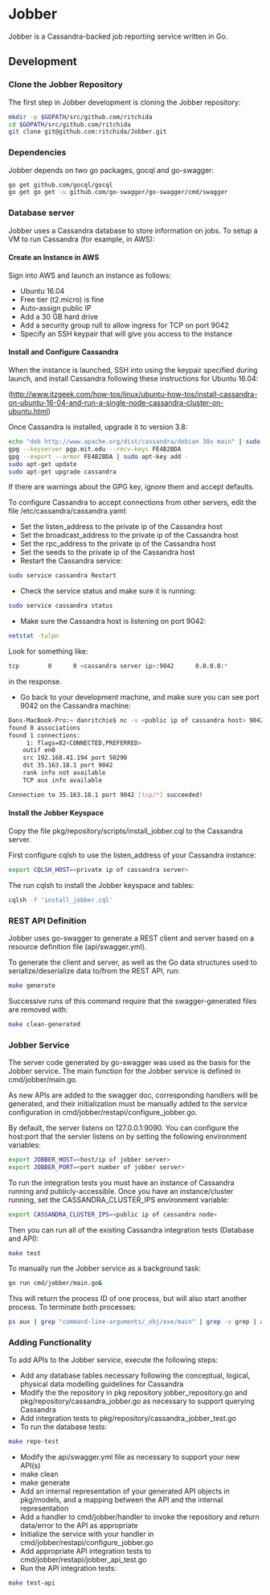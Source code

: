 # Jobber

Jobber is a Cassandra-backed job reporting service written in Go.

## Development

### Clone the Jobber Repository

The first step in Jobber development is cloning the Jobber repository:

```bash
mkdir -p $GOPATH/src/github.com/ritchida
cd $GOPATH/src/github.com/ritchida
git clone git@github.com:ritchida/Jobber.git
```

### Dependencies

Jobber depends on two go packages, gocql and go-swagger:

```bash
go get github.com/gocql/gocql
go get go get -u github.com/go-swagger/go-swagger/cmd/swagger
```

### Database server

Jobber uses a Cassandra database to store information on jobs.  To setup a VM to run Cassandra (for example, in AWS):

#### Create an Instance in AWS

Sign into AWS and launch an instance as follows:
* Ubuntu 16.04
* Free tier (t2.micro) is fine
* Auto-assign public IP
* Add a 30 GB hard drive
* Add a security group rull to allow ingress for TCP on port 9042
* Specify an SSH keypair that will give you access to the instance

#### Install and Configure Cassandra

When the instance is launched, SSH into using the keypair specified during launch, and install Cassandra following these instructions for Ubuntu 16.04: 

(http://www.itzgeek.com/how-tos/linux/ubuntu-how-tos/install-cassandra-on-ubuntu-16-04-and-run-a-single-node-cassandra-cluster-on-ubuntu.html)

Once Cassandra is installed, upgrade it to version 3.8:

```bash
echo "deb http://www.apache.org/dist/cassandra/debian 38x main" | sudo tee -a /etc/apt/sources.list.d/cassandra.list
gpg --keyserver pgp.mit.edu --recv-keys FE4B2BDA
gpg --export --armor FE4B2BDA | sudo apt-key add -
sudo apt-get update
sudo apt-get upgrade cassandra
```
If there are warnings about the GPG key, ignore them and accept defaults.

To configure Cassandra to accept connections from other servers, edit the file /etc/cassandra/cassandra.yaml:

* Set the listen_address to the private ip of the Cassandra host
* Set the broadcast_address to the private ip of the Cassandra host
* Set the rpc_address to the private ip of the Cassandra host
* Set the seeds to the private ip of the Cassandra host
* Restart the Cassandra service:
```bash
sudo service cassandra Restart
```
* Check the service status and make sure it is running:
```bash
sudo service cassandra status
```
* Make sure the Cassandra host is listening on port 9042:
```bash
netstat -tulpn
```
Look for something like:
```bash
tcp        0      0 <cassandra server ip>:9042      0.0.0.0:*               LISTEN      -
```
in the response.
* Go back to your development machine, and make sure you can see port 9042 on the Cassandra machine:
```bash
Dans-MacBook-Pro:~ danritchie$ nc -v <public ip of cassandra host> 9042
found 0 associations
found 1 connections:
     1:	flags=82<CONNECTED,PREFERRED>
	outif en0
	src 192.168.41.194 port 50290
	dst 35.163.18.1 port 9042
	rank info not available
	TCP aux info available

Connection to 35.163.18.1 port 9042 [tcp/*] succeeded!
```

#### Install the Jobber Keyspace

Copy the file pkg/repository/scripts/install_jobber.cql to the Cassandra server.

First configure cqlsh to use the listen_address of your Cassandra instance:
```bash
export CQLSH_HOST=<private ip of cassandra server>
```

The run cqlsh to install the Jobber keyspace and tables:
```bash
cqlsh -f 'install_jobber.cql'
```


### REST API Definition

Jobber uses go-swagger to generate a REST client and server based on a resource definition file (api/swagger.yml).  

To generate the client and server, as well as the Go data structures used to serialize/deserialize data to/from the REST API, run:

```bash
make generate
```
Successive runs of this command require that the swagger-generated files are removed with:
```bash
make clean-generated
```

### Jobber Service

The server code generated by go-swagger was used as the basis for the Jobber service.  The main function for the Jobber service is defined in cmd/jobber/main.go.  

As new APIs are added to the swagger doc, corresponding handlers will be generated, and their initialization must be manually added to the service configuration in cmd/jobber/restapi/configure_jobber.go.

By default, the server listens on 127.0.0.1:9090.  You can configure the host:port that the servier listens on by setting the following environment variables:
```bash
export JOBBER_HOST=<host/ip of jobber server>
export JOBBER_PORT=<port number of jobber server>
```

To run the integration tests you must have an instance of Cassandra running and publicly-accessible.
Once you have an instance/cluster running, set the CASSANDRA_CLUSTER_IPS environment variable:
```bash
export CASSANDRA_CLUSTER_IPS=<public ip of cassandra node>
```
Then you can run all of the existing Cassandra integration tests (Database and API):
```bash
make test
```

To manually run the Jobber service as a background task:
```bash
go run cmd/jobber/main.go&
```
This will return the process ID of one process, but will also start another process.  To terminate both processes:
```bash
ps aux | grep "command-line-arguments/_obj/exe/main" | grep -v grep | awk '{print $2}' | xargs kill -9
```

### Adding Functionality

To add APIs to the Jobber service, execute the following steps:

* Add any database tables necessary following the conceptual, logical, physical data modelling guidelines for Cassandra
* Modify the the repository in pkg repository jobber_repository.go and pkg/repository/cassandra_jobber.go as necessary to support querying Cassandra
* Add integration tests to pkg/repository/cassandra_jobber_test.go
* To run the database tests:
```bash
make repo-test
```
* Modify the api/swagger.yml file as necessary to support your new API(s)
* make clean
* make generate
* Add an internal representation of your generated API objects in pkg/models, and a mapping between the API and the internal representation
* Add a handler to cmd/jobber/handler to invoke the repository and return data/error to the API as appropriate
* Initialize the service with your handler in cmd/jobber/restapi/configure_jobber.go
* Add appropriate API integration tests to cmd/jobber/restapi/jobber_api_test.go
* Run the API integration tests:
```bash
make test-api
```
